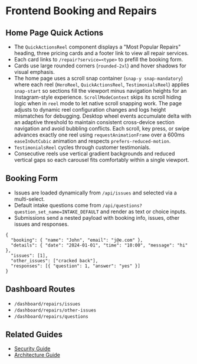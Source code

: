 # Frontend Booking and Repairs

## Home Page Quick Actions

- The `QuickActionsReel` component displays a "Most Popular Repairs" heading,
  three pricing cards and a footer link to view all repair services.
- Each card links to `/repair?service=<type>` to prefill the booking form.
- Cards use large rounded corners (`rounded-2xl`) and hover shadows for visual emphasis.
- The home page uses a scroll snap container (`snap-y snap-mandatory`) where each
  reel (`HeroReel`, `QuickActionsReel`, `TestimonialsReel`) applies `snap-start`
  so sections fill the viewport minus navigation heights for an Instagram-style
  experience. `ScrollModeContext` skips its scroll hiding logic when in `reel`
  mode to let native scroll snapping work. The page adjusts to dynamic reel
  configuration changes and logs height mismatches for debugging. Desktop wheel
  events accumulate delta with an adaptive threshold to maintain consistent
  cross-device section navigation and avoid bubbling conflicts. Each scroll, key
  press, or swipe advances exactly one reel using `requestAnimationFrame` over a
  600ms `easeInOutCubic` animation and respects `prefers-reduced-motion`.
- `TestimonialsReel` cycles through customer testimonials.
- Consecutive reels use vertical gradient backgrounds and reduced vertical gaps
  so each carousel fits comfortably within a single viewport.

## Booking Form

- Issues are loaded dynamically from `/api/issues` and selected via a multi-select.
- Default intake questions come from `/api/questions?question_set_name=INTAKE_DEFAULT` and render as text or choice inputs.
- Submissions send a nested payload with booking info, issues, other issues and responses.

```
{
  "booking": { "name": "John", "email": "j@e.com" },
  "details": { "date": "2024-01-01", "time": "10:00", "message": "hi" },
  "issues": [1],
  "other_issues": ["cracked back"],
  "responses": [{ "question": 1, "answer": "yes" }]
}
```

## Dashboard Routes

- `/dashboard/repairs/issues`
- `/dashboard/repairs/other-issues`
- `/dashboard/repairs/questions`

## Related Guides

- [Security Guide](SECURITY.md)
- [Architecture Guide](ARCHITECTURE.md)


